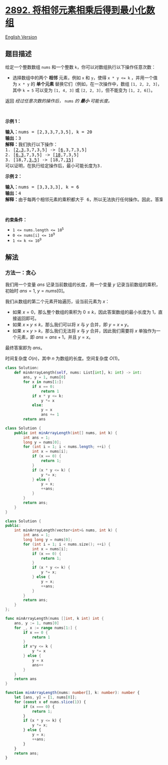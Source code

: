 # [2892. 将相邻元素相乘后得到最小化数组](https://leetcode.cn/problems/minimizing-array-after-replacing-pairs-with-their-product)

[English Version](/solution/2800-2899/2892.Minimizing%20Array%20After%20Replacing%20Pairs%20With%20Their%20Product/README_EN.md)

<!-- tags:贪心,数组,动态规划 -->

## 题目描述

<!-- 这里写题目描述 -->

<p>给定一个整数数组&nbsp;<code>nums</code>&nbsp;和一个整数&nbsp;<code>k</code>，你可以对数组执行以下操作任意次数：</p>

<ul>
	<li>选择数组中的两个 <b>相邻</b>&nbsp;元素，例如&nbsp;<code>x</code>&nbsp;和&nbsp;<code>y</code>，使得&nbsp;<code>x * y &lt;= k</code>&nbsp;，并用一个值为&nbsp;<code>x * y</code>&nbsp;的 <b>单个元素</b>&nbsp;替换它们（例如，在一次操作中，数组&nbsp;<code>[1, 2, 2, 3]</code>，其中&nbsp;<code>k = 5</code> 可以变为&nbsp;<code>[1, 4, 3]</code>&nbsp;或&nbsp;<code>[2, 2, 3]</code>，但不能变为&nbsp;<code>[1, 2, 6]</code>）。</li>
</ul>

<p>返回 <em>经过任意次数的操作后，&nbsp;</em><code>nums</code><em>&nbsp;的 <strong>最小</strong> 可能长度。</em></p>

<p>&nbsp;</p>

<p><strong class="example">示例 1：</strong></p>

<pre>
<strong>输入：</strong>nums = [2,3,3,7,3,5], k = 20
<strong>输出：</strong>3
<strong>解释：</strong>我们执行以下操作：
1. [<u>2,3</u>,3,7,3,5] -&gt; [<u>6</u>,3,7,3,5]
2. [<u>6,3</u>,7,3,5] -&gt; [<u>18</u>,7,3,5]
3. [18,7,<u>3,5</u>] -&gt; [18,7,<u>15</u>]
可以证明，在执行给定操作后，最小可能长度为3.</pre>

<p><strong class="example">示例 2：</strong></p>

<pre>
<strong>输入：</strong>nums = [3,3,3,3], k = 6
<strong>输出：</strong>4
<strong>解释：</strong>由于每两个相邻元素的乘积都大于 6，所以无法执行任何操作。因此，答案为 4。</pre>

<p>&nbsp;</p>

<p><strong>约束条件：</strong></p>

<ul>
	<li><code>1 &lt;= nums.length &lt;= 10<sup>5</sup></code></li>
	<li><code>0 &lt;= nums[i] &lt;= 10<sup>9</sup></code></li>
	<li><code>1 &lt;= k &lt;= 10<sup>9</sup></code></li>
</ul>

## 解法

### 方法一：贪心

我们用一个变量 $ans$ 记录当前数组的长度，用一个变量 $y$ 记录当前数组的乘积，初始时 $ans = 1$, $y = nums[0]$。

我们从数组的第二个元素开始遍历，设当前元素为 $x$：

-   如果 $x = 0$，那么整个数组的乘积为 $0 \le k$，因此答案数组的最小长度为 $1$，直接返回即可。
-   如果 $x \times y \le k$，那么我们可以将 $x$ 与 $y$ 合并，即 $y = x \times y$。
-   如果 $x \times y \gt k$，那么我们无法将 $x$ 与 $y$ 合并，因此我们需要将 $x$ 单独作为一个元素，即 $ans = ans + 1$，并且 $y = x$。

最终答案即为 $ans$。

时间复杂度 $O(n)$，其中 $n$ 为数组的长度。空间复杂度 $O(1)$。

<!-- tabs:start -->

```python
class Solution:
    def minArrayLength(self, nums: List[int], k: int) -> int:
        ans, y = 1, nums[0]
        for x in nums[1:]:
            if x == 0:
                return 1
            if x * y <= k:
                y *= x
            else:
                y = x
                ans += 1
        return ans
```

```java
class Solution {
    public int minArrayLength(int[] nums, int k) {
        int ans = 1;
        long y = nums[0];
        for (int i = 1; i < nums.length; ++i) {
            int x = nums[i];
            if (x == 0) {
                return 1;
            }
            if (x * y <= k) {
                y *= x;
            } else {
                y = x;
                ++ans;
            }
        }
        return ans;
    }
}
```

```cpp
class Solution {
public:
    int minArrayLength(vector<int>& nums, int k) {
        int ans = 1;
        long long y = nums[0];
        for (int i = 1; i < nums.size(); ++i) {
            int x = nums[i];
            if (x == 0) {
                return 1;
            }
            if (x * y <= k) {
                y *= x;
            } else {
                y = x;
                ++ans;
            }
        }
        return ans;
    }
};
```

```go
func minArrayLength(nums []int, k int) int {
	ans, y := 1, nums[0]
	for _, x := range nums[1:] {
		if x == 0 {
			return 1
		}
		if x*y <= k {
			y *= x
		} else {
			y = x
			ans++
		}
	}
	return ans
}
```

```ts
function minArrayLength(nums: number[], k: number): number {
    let [ans, y] = [1, nums[0]];
    for (const x of nums.slice(1)) {
        if (x === 0) {
            return 1;
        }
        if (x * y <= k) {
            y *= x;
        } else {
            y = x;
            ++ans;
        }
    }
    return ans;
}
```

<!-- tabs:end -->

<!-- end -->
